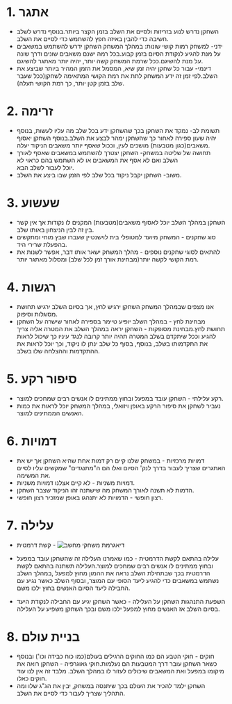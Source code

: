 

# 1. אתגר
- השחקן נדרש לנוע בזריזות ולסיים את השלב בזמן הקצר ביותר.בנוסף נדרש לשלב חשיבה כדי להבין באיזה חפץ להשתמש כדי לסיים את השלב.
- ידני- למשחק רמות קושי שונות: במהלך המשחק השחקן ידרש להשתמש במשאבים על מנת להגיע לנקודת הסיום בזמן קבוע.בכל רמה ישנם משאבים שונים ודרך שונה על מנת להשיגם.ככל שרמת המשחק קשה יותר, יהיה יותר מאתגר להשיגם.
- דינמי- עבור כל שחקן יהיה זמן שיא, המסמל את הזמן המהיר ביותר שביצע את השלב.לפי זמן זה ידע המשחק לתת את רמת הקושי המתאימה לשחקן(ככל שעבר שלב בזמן  קטן יותר, כך רמת הקושי תעלה). 

# 2. זרימה
- תשומת לב- נמקד את השחקן בכך שהשחקן ידע בכל שלב מה עליו לעשות, בנוסף יהיה שעון ספירה לאחור כך שהשחקן ימהר לבצע את השלב.בנוסף השחקן יאסוף משאבים(כגון מטבעות) מושכים לעין, וככול שאסף יותר משאבים הניקוד יעלה.
-  תחושה של שליטה במשחק- השחקן יצטרך להשתמש במשאבים שאסף לאורך השלב ואם לא אסף את המשאבים או לא השתמש בהם כראוי לא יוכל לעבור לשלב הבא.
-  משוב- השחקן יקבל ניקוד בכל שלב לפי הזמן שבו ביצע את השלב.

# 3. שעשוע
-  השחקן במהלך השלב יוכל לאסוף משאבים(מטבעות) המקנים לו נקודות אך אין קשר בין זה לבין הניצחון באותו שלב.
-  סוג שחקנים - המשחק מיועד למטופלי בית לוישנטיין שעברו שבץ מוחי ומתקשים בהפעלת שרירי היד.
-  להתאים לסוגי שחקנים נוספים - מהלך המשחק ישאר אותו דבר, אפשר לשנות את רמת הקושי לקשה יותר(מבחינת אורך זמן לכל שלב) ומסלול מאתגר יותר.

# 4. רגשות
- אנו מצפים שבמהלך המשחק השחקן ירגיש לחץ, אך בסיום השלב ירגיש תחושת מסוגלות וסיפוק.
- מבחינת לחץ - במהלך השלב יופיע טיימר בספירה לאחור שישרה על השחקן תחושת לחץ.מבחינת מסופקות - השחקן יראה במהלך השלב את המטרה אליה צריך להגיע וככל שיתקדם בשלב המטרה תהיה יותר קרובה לנגד עיניו כך שיכול לראות את התקדמותו בשלב, בנוסף, בסוף כל שלב ינתן לו ניקוד, וכך יוכל לראות את ההתקדמות וההצלחה שלו בשלב.

# 5. סיפור רקע
- רקע עלילתי - השחקן עובד במפעל ובחוץ ממתינים לו אנשים רבים שמחכים למוצר.
- נעביר לשחקן את סיפור הרקע באופן ויזואלי, במהלך המשחק יוכל לראות את כמות האנשים הממתינים למוצר.

# 6. דמויות
- דמויות מרכזיות - במשחק שלנו קיים רק דמות אחת שהיא השחקן אך יש את האתגרים שצריך לעבור בדרך לנק' הסיום ואלו הם ה"מתנגדים" שמקשים עליו לסיים את המשימה.
- דמויות משניות - לא קיים אצלנו דמויות משניות.
- הדמות לא תשנה לאורך המשחק מה שישתנה זהו הניקוד שצבר השחקן.
- רצון חופשי - הדמויות לא יתנהגו באופן שמזכיר רצון חופשי.

# 7. עלילה
- קשת דרמטית -
   ![דיאגרמת משחקי מחשב](https://github.com/MHA-FinalProject/The-Factory/assets/118104946/486bdaa3-4859-4dbb-bcae-8b47602ac34d)

- עלילה בהתאם לקשת הדרמטית - כמו שאמרנו העלילה זה שהשחקן עובד במפעל ובחוץ ממתינים לו אנשים רבים שמחכים למוצר.העלילה תשתנה בהתאם לקשת הדרמטית בכך שבתחילת השלב נראה את ההמון מחוץ למפעל ,במהלך השלב נשתמש במשאבים כדי להגיע ליעד הסופי עם המוצר, ובסוף השלב כאשר נגיע עם החבילה ליעד הסיום האנשים בחוץ ילכו משם.
- השפעת התנהגות השחקן על העלילה - כאשר השחקן יגיע עם החבילה לנקודת היעד בסיום השלב אז האנשים מחוץ למפעל ילכו משם ובכך השחקן משפיע על העלילה.
  
# 8. בניית עולם
- חוקים - חוקי הטבע הם כמו החוקים הרגילים בעולם(כמו כוח כבידה וכו') ובנוסף כשאר השחקן עובר דרך המטבעות הם נעלמות.חוקי גאוגרפיה - השחקן רואה את מיקומו במפעל ואת המשאבים שיכולים לעזור לו במהלך השלב. מלבד זה אין לנו עוד חוקים כאלו.
- השחקן ילמד להכיר את העולם בכך שיתנסה במשחק, יבין את הג"ג שלו ומה התהליך שצריך לעבור כדי לסיים את השלב.
